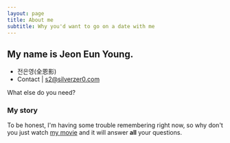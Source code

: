 ```yaml
---
layout: page
title: About me
subtitle: Why you'd want to go on a date with me
---
```


## My name is Jeon Eun Young.

- 전은영(全恩影)
- Contact | s2@silverzer0.com
  

What else do you need?

### My story

To be honest, I'm having some trouble remembering right now, so why don't you just watch [my movie](https://en.wikipedia.org/wiki/The_Princess_Bride_%28film%29) and it will answer **all** your questions.
